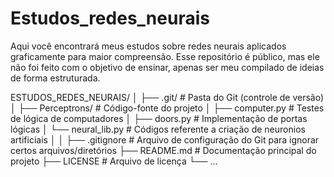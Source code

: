 # Estudos_redes_neurais
Aqui você encontrará meus estudos sobre redes neurais aplicados graficamente para maior compreensão. Esse repositório é público, mas ele não foi feito com o objetivo de ensinar, apenas ser meu compilado de ideias de forma estruturada.




ESTUDOS_REDES_NEURAIS/
│
├── .git/                   # Pasta do Git (controle de versão)
│
├── Perceptrons/            # Código-fonte do projeto
│   ├── computer.py         # Testes de lógica de computadores
│   ├── doors.py            # Implementação de portas lógicas
│   └── neural_lib.py       # Códigos referente a criação de neuronios artificiais
│
│
├── .gitignore              # Arquivo de configuração do Git para ignorar certos arquivos/diretórios
├── README.md               # Documentação principal do projeto
├── LICENSE                 # Arquivo de licença
└── ...
